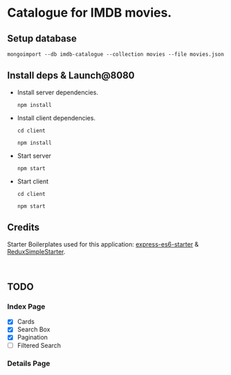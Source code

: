 # Catalogue for IMDB movies.

## Setup database
`mongoimport --db imdb-catalogue --collection movies --file movies.json`

## Install deps & Launch@8080
- Install server dependencies.

  `npm install`

- Install client dependencies.

  `cd client`

  `npm install`

- Start server

  `npm start`

- Start client

  `cd client`

  `npm start`

## Credits
Starter Boilerplates used for this application: [express-es6-starter](https://github.com/tomyitav/express-es6-starter) & [ReduxSimpleStarter](https://github.com/StephenGrider/ReduxSimpleStarter).


<br/>

## TODO

### Index Page
- [x] Cards
- [x] Search Box
- [x] Pagination
- [ ] Filtered Search

### Details Page
